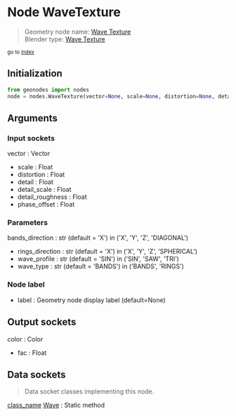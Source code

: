 
# Node WaveTexture

> Geometry node name: [Wave Texture](https://docs.blender.org/manual/en/latest/modeling/geometry_nodes/material/wave_texture.html)<br>
  Blender type: [Wave Texture](https://docs.blender.org/api/current/bpy.types.ShaderNodeTexWave.html)
  
<sub>go to [index](/docs/index.md)</sub>

## Initialization

```python
from geonodes import nodes
node = nodes.WaveTexture(vector=None, scale=None, distortion=None, detail=None, detail_scale=None, detail_roughness=None, phase_offset=None, bands_direction='X', rings_direction='X', wave_profile='SIN', wave_type='BANDS', label=None)
```



## Arguments


### Input sockets

vector : Vector
- scale : Float
- distortion : Float
- detail : Float
- detail_scale : Float
- detail_roughness : Float
- phase_offset : Float

### Parameters

bands_direction : str (default = 'X') in ('X', 'Y', 'Z', 'DIAGONAL')
- rings_direction : str (default = 'X') in ('X', 'Y', 'Z', 'SPHERICAL')
- wave_profile : str (default = 'SIN') in ('SIN', 'SAW', 'TRI')
- wave_type : str (default = 'BANDS') in ('BANDS', 'RINGS')

### Node label

- label : Geometry node display label (default=None)

## Output sockets

color : Color
- fac : Float

## Data sockets

> Data socket classes implementing this node.
  
[class_name](docs/sockets/Texture.md) [Wave](docs/sockets/Texture.md#wave) : Static method

